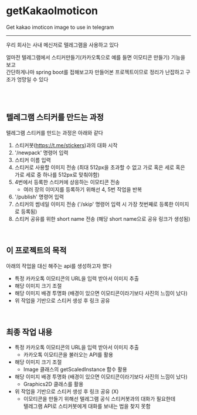 # getKakaoImoticon
Get kakao imoticon image to use in telegram

* * *

우리 회사는 사내 메신저로 텔레그램을 사용하고 있다   

얼마전 텔레그램에서 스티커만들기(카카오톡으로 예를 들면 이모티콘 만들기) 기능을 보고   
간단하게나마 spring boot를 접해보고자 만들어본 프로젝트이므로 정리가 난잡하고 구조가 엉망일 수 있다   

<br />
<br />

## 텔레그램 스티커를 만드는 과정
텔레그램 스티커를 만드는 과정은 아래와 같다

1. 스티커봇(https://t.me/stickers)과의 대화 시작
2. '/newpack' 명령어 입력
3. 스티커 이름 입력
4. 스티커로 사용할 이미지 전송 (최대 512px을 초과할 수 없고 가로 혹은 세로 혹은 가로 세로 중 하나를 512px로 맞춰야함)
5. 4번에서 등록한 스티커에 상응하는 이모티콘 전송   
   - 여러 장의 이미지를 등록하기 위해선 4, 5번 작업을 반복
6. '/publish' 명령어 입력
7. 스티커의 썸네일 이미지 전송 ('/skip' 명령어 입력 시 가장 첫번째로 등록한 이미지로 등록됨)
8. 스티커 공유를 위한 short name 전송 (해당 short name으로 공유 링크가 생성됨)

<br />

## 이 프로젝트의 목적
아래의 작업을 대신 해주는 api를 생성하고자 했다

+ 특정 카카오톡 이모티콘의 URL을 입력 받아서 이미지 추출
+ 해당 이미지 크기 조절
+ 해당 이미지 배경 투명화 (배경이 있으면 이모티콘이라기보다 사진의 느낌이 났다)
+ 위 작업을 기반으로 스티커 생성 후 링크 공유

<br />

## 최종 작업 내용

+ 특정 카카오톡 이모티콘의 URL을 입력 받아서 이미지 추출
   - 카카오톡 이모티콘을 불러오는 API를 활용
+ 해당 이미지 크기 조절
   - Image 클래스의 getScaledInstance 함수 활용
+ 해당 이미지 배경 투명화 (배경이 있으면 이모티콘이라기보다 사진의 느낌이 났다)
   - Graphics2D 클래스를 활용
+ 위 작업을 기반으로 스티커 생성 후 링크 공유 (X)
   - 이모티콘을 만들기 위해선 텔레그램 공식 스티커봇과의 대화가 필요한데   
     텔레그램 API로 스티커봇에게 대화를 보내는 법을 찾지 못함

